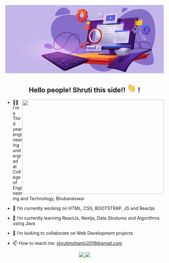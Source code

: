 <p align="center">
  <img src="./header.png">
  </p>

<h2 align="center"> Hello people! Shruti this side!! <img src="https://raw.githubusercontent.com/ABSphreak/ABSphreak/master/gifs/Hi.gif" width="30px"> ! </h2>

<img align="right" src="https://media.istockphoto.com/vectors/working-at-home-vector-flat-style-illustration-online-career-space-vector-id1241710244?k=20&m=1241710244&s=612x612&w=0&h=RqGpgs6pK0cC7C-P70rgtf0iPFaQLTfa0X3eNJiYRCs=" width="450" height="300">


- 👩‍🎓 I'm a Third year engineering undergrad at College of Engineering and Technology, Bhubaneswar

- 🔭 I’m currently working on HTML, CSS, BOOTSTRAP, JS and Reactjs

- 🌱 I’m currently learning ReactJs, Nextjs, Data Strutures and Algorithms using Java

- 👯 I’m looking to collaborate on Web Development projects

- 📫 How to reach me: shrutimohanty2019@gmail.com 

<p align="center">
<a href="https://github.com/shruti0419">
  <img height="160em" src="https://github-readme-stats.vercel.app/api?username=shruti0419&show_icons=true&theme=dark&include_all_commits=true&count_private=true"/>
  <img height="160em" src="https://github-readme-streak-stats.herokuapp.com/?user=shruti0419&theme=dark"/>
</a>
</p>

